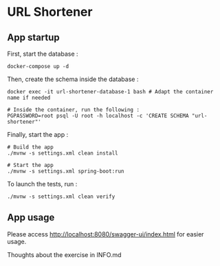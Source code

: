 # URL Shortener
## App startup
First, start the database : 
```shell
docker-compose up -d
```

Then, create the schema inside the database :
```shell
docker exec -it url-shortener-database-1 bash # Adapt the container name if needed

# Inside the container, run the following :
PGPASSWORD=root psql -U root -h localhost -c 'CREATE SCHEMA "url-shortener"'
```

Finally, start the app :
```shell
# Build the app
./mvnw -s settings.xml clean install

# Start the app 
./mvnw -s settings.xml spring-boot:run
```

To launch the tests, run :
```shell
./mvnw -s settings.xml clean verify
```

## App usage
Please access [http://localhost:8080/swagger-ui/index.html](http://localhost:8080/swagger-ui/index.html) for easier usage.

Thoughts about the exercise in INFO.md